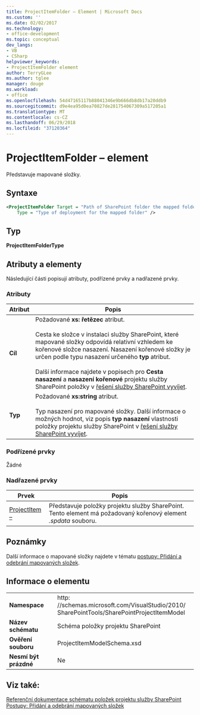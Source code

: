 ```yaml
---
title: ProjectItemFolder – Element | Microsoft Docs
ms.custom: ''
ms.date: 02/02/2017
ms.technology:
- office-development
ms.topic: conceptual
dev_langs:
- VB
- CSharp
helpviewer_keywords:
- ProjectItemFolder element
author: TerryGLee
ms.author: tglee
manager: douge
ms.workload:
- office
ms.openlocfilehash: 54d47165117b88041346e9b666db8db17a20ddb9
ms.sourcegitcommit: d9e4ea95d0ea70827de281754067309a517205a1
ms.translationtype: MT
ms.contentlocale: cs-CZ
ms.lasthandoff: 06/29/2018
ms.locfileid: "37120364"
---
```

# <a name="projectitemfolder-element"></a>ProjectItemFolder – element
  Představuje mapované složky.  
  
## <a name="syntax"></a>Syntaxe  
  
```xml  
<ProjectItemFolder Target = "Path of SharePoint folder the mapped folder corresponds to"  
    Type = "Type of deployment for the mapped folder" />  
```  
  
## <a name="type"></a>Typ  
 **ProjectItemFolderType**  
  
## <a name="attributes-and-elements"></a>Atributy a elementy
 Následující části popisují atributy, podřízené prvky a nadřazené prvky.  
  
### <a name="attributes"></a>Atributy  
  
|Atribut|Popis|  
|---------------|-----------------|  
|**Cíl**|Požadované **xs: řetězec** atribut.<br /><br /> Cesta ke složce v instalaci služby SharePoint, které mapované složky odpovídá relativní vzhledem ke kořenové složce nasazení. Nasazení kořenové složky je určen podle typu nasazení určeného **typ** atribut.<br /><br /> Další informace najdete v popisech pro **Cesta nasazení** a **nasazení kořenové** projektu služby SharePoint položky v [řešení služby SharePoint vyvíjet](../sharepoint/developing-sharepoint-solutions.md).|  
|**Typ**|Požadované **xs:string** atribut.<br /><br /> Typ nasazení pro mapované složky. Další informace o možných hodnot, viz popis **typ nasazení** vlastnosti položky projektu služby SharePoint v [řešení služby SharePoint vyvíjet](../sharepoint/developing-sharepoint-solutions.md).|  
  
### <a name="child-elements"></a>Podřízené prvky
 Žádné  
  
### <a name="parent-elements"></a>Nadřazené prvky
  
|Prvek|Popis|  
|-------------|-----------------|  
|[ProjectItem –](../sharepoint/projectitem-element.md)|Představuje položky projektu služby SharePoint. Tento element má požadovaný kořenový element *.spdata* souboru.|  
  
## <a name="remarks"></a>Poznámky  
 Další informace o mapované složky najdete v tématu [postupy: Přidání a odebrání mapovaných složek](../sharepoint/how-to-add-and-remove-mapped-folders.md).  
  
## <a name="element-information"></a>Informace o elementu
  
|||  
|-|-|  
|**Namespace**|http<nolink>: //schemas.microsoft.com/VisualStudio/2010/<br>SharePointTools/SharePointProjectItemModel|  
|**Název schématu**|Schéma položky projektu SharePoint|  
|**Ověření souboru**|ProjectItemModelSchema.xsd|  
|**Nesmí být prázdné**|Ne|  
  
## <a name="see-also"></a>Viz také:
 [Referenční dokumentace schématu položek projektu služby SharePoint](../sharepoint/sharepoint-project-item-schema-reference.md)   
 [Postupy: Přidání a odebrání mapovaných složek](../sharepoint/how-to-add-and-remove-mapped-folders.md)  
  
